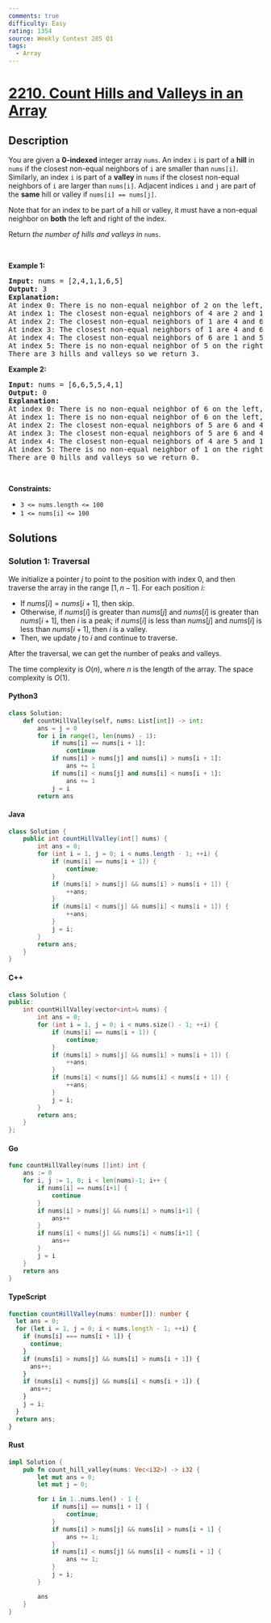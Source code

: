 ```yaml
---
comments: true
difficulty: Easy
rating: 1354
source: Weekly Contest 285 Q1
tags:
  - Array
---
```


<!-- problem:start -->

# [2210. Count Hills and Valleys in an Array](https://leetcode.com/problems/count-hills-and-valleys-in-an-array)


## Description

<!-- description:start -->

<p>You are given a <strong>0-indexed</strong> integer array <code>nums</code>. An index <code>i</code> is part of a <strong>hill</strong> in <code>nums</code> if the closest non-equal neighbors of <code>i</code> are smaller than <code>nums[i]</code>. Similarly, an index <code>i</code> is part of a <strong>valley</strong> in <code>nums</code> if the closest non-equal neighbors of <code>i</code> are larger than <code>nums[i]</code>. Adjacent indices <code>i</code> and <code>j</code> are part of the <strong>same</strong> hill or valley if <code>nums[i] == nums[j]</code>.</p>

<p>Note that for an index to be part of a hill or valley, it must have a non-equal neighbor on <strong>both</strong> the left and right of the index.</p>

<p>Return <i>the number of hills and valleys in </i><code>nums</code>.</p>

<p>&nbsp;</p>
<p><strong class="example">Example 1:</strong></p>

<pre>
<strong>Input:</strong> nums = [2,4,1,1,6,5]
<strong>Output:</strong> 3
<strong>Explanation:</strong>
At index 0: There is no non-equal neighbor of 2 on the left, so index 0 is neither a hill nor a valley.
At index 1: The closest non-equal neighbors of 4 are 2 and 1. Since 4 &gt; 2 and 4 &gt; 1, index 1 is a hill. 
At index 2: The closest non-equal neighbors of 1 are 4 and 6. Since 1 &lt; 4 and 1 &lt; 6, index 2 is a valley.
At index 3: The closest non-equal neighbors of 1 are 4 and 6. Since 1 &lt; 4 and 1 &lt; 6, index 3 is a valley, but note that it is part of the same valley as index 2.
At index 4: The closest non-equal neighbors of 6 are 1 and 5. Since 6 &gt; 1 and 6 &gt; 5, index 4 is a hill.
At index 5: There is no non-equal neighbor of 5 on the right, so index 5 is neither a hill nor a valley. 
There are 3 hills and valleys so we return 3.
</pre>

<p><strong class="example">Example 2:</strong></p>

<pre>
<strong>Input:</strong> nums = [6,6,5,5,4,1]
<strong>Output:</strong> 0
<strong>Explanation:</strong>
At index 0: There is no non-equal neighbor of 6 on the left, so index 0 is neither a hill nor a valley.
At index 1: There is no non-equal neighbor of 6 on the left, so index 1 is neither a hill nor a valley.
At index 2: The closest non-equal neighbors of 5 are 6 and 4. Since 5 &lt; 6 and 5 &gt; 4, index 2 is neither a hill nor a valley.
At index 3: The closest non-equal neighbors of 5 are 6 and 4. Since 5 &lt; 6 and 5 &gt; 4, index 3 is neither a hill nor a valley.
At index 4: The closest non-equal neighbors of 4 are 5 and 1. Since 4 &lt; 5 and 4 &gt; 1, index 4 is neither a hill nor a valley.
At index 5: There is no non-equal neighbor of 1 on the right, so index 5 is neither a hill nor a valley.
There are 0 hills and valleys so we return 0.
</pre>

<p>&nbsp;</p>
<p><strong>Constraints:</strong></p>

<ul>
	<li><code>3 &lt;= nums.length &lt;= 100</code></li>
	<li><code>1 &lt;= nums[i] &lt;= 100</code></li>
</ul>

<!-- description:end -->

## Solutions

<!-- solution:start -->

### Solution 1: Traversal

We initialize a pointer $j$ to point to the position with index $0$, and then traverse the array in the range $[1, n-1]$. For each position $i$:

- If $nums[i] = nums[i+1]$, then skip.
- Otherwise, if $nums[i]$ is greater than $nums[j]$ and $nums[i]$ is greater than $nums[i+1]$, then $i$ is a peak; if $nums[i]$ is less than $nums[j]$ and $nums[i]$ is less than $nums[i+1]$, then $i$ is a valley.
- Then, we update $j$ to $i$ and continue to traverse.

After the traversal, we can get the number of peaks and valleys.

The time complexity is $O(n)$, where $n$ is the length of the array. The space complexity is $O(1)$.

<!-- tabs:start -->

#### Python3

```python
class Solution:
    def countHillValley(self, nums: List[int]) -> int:
        ans = j = 0
        for i in range(1, len(nums) - 1):
            if nums[i] == nums[i + 1]:
                continue
            if nums[i] > nums[j] and nums[i] > nums[i + 1]:
                ans += 1
            if nums[i] < nums[j] and nums[i] < nums[i + 1]:
                ans += 1
            j = i
        return ans
```

#### Java

```java
class Solution {
    public int countHillValley(int[] nums) {
        int ans = 0;
        for (int i = 1, j = 0; i < nums.length - 1; ++i) {
            if (nums[i] == nums[i + 1]) {
                continue;
            }
            if (nums[i] > nums[j] && nums[i] > nums[i + 1]) {
                ++ans;
            }
            if (nums[i] < nums[j] && nums[i] < nums[i + 1]) {
                ++ans;
            }
            j = i;
        }
        return ans;
    }
}
```

#### C++

```cpp
class Solution {
public:
    int countHillValley(vector<int>& nums) {
        int ans = 0;
        for (int i = 1, j = 0; i < nums.size() - 1; ++i) {
            if (nums[i] == nums[i + 1]) {
                continue;
            }
            if (nums[i] > nums[j] && nums[i] > nums[i + 1]) {
                ++ans;
            }
            if (nums[i] < nums[j] && nums[i] < nums[i + 1]) {
                ++ans;
            }
            j = i;
        }
        return ans;
    }
};
```

#### Go

```go
func countHillValley(nums []int) int {
	ans := 0
	for i, j := 1, 0; i < len(nums)-1; i++ {
		if nums[i] == nums[i+1] {
			continue
		}
		if nums[i] > nums[j] && nums[i] > nums[i+1] {
			ans++
		}
		if nums[i] < nums[j] && nums[i] < nums[i+1] {
			ans++
		}
		j = i
	}
	return ans
}
```

#### TypeScript

```ts
function countHillValley(nums: number[]): number {
  let ans = 0;
  for (let i = 1, j = 0; i < nums.length - 1; ++i) {
    if (nums[i] === nums[i + 1]) {
      continue;
    }
    if (nums[i] > nums[j] && nums[i] > nums[i + 1]) {
      ans++;
    }
    if (nums[i] < nums[j] && nums[i] < nums[i + 1]) {
      ans++;
    }
    j = i;
  }
  return ans;
}
```

#### Rust

```rust
impl Solution {
    pub fn count_hill_valley(nums: Vec<i32>) -> i32 {
        let mut ans = 0;
        let mut j = 0;

        for i in 1..nums.len() - 1 {
            if nums[i] == nums[i + 1] {
                continue;
            }
            if nums[i] > nums[j] && nums[i] > nums[i + 1] {
                ans += 1;
            }
            if nums[i] < nums[j] && nums[i] < nums[i + 1] {
                ans += 1;
            }
            j = i;
        }

        ans
    }
}
```

<!-- tabs:end -->

<!-- solution:end -->

<!-- problem:end -->
